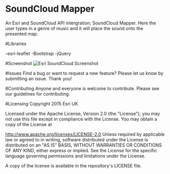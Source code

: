 # SoundCloud Mapper
An Esri and SoundCloud API intergration; SoundCloud Mapper. Here the user types in a genre of music and it will place the sound onto the presented map.

#Libraries

-esri-leaflet
-Bootstrap
-jQuery

#Screenshot
![Esri SoundCloud Screenshot](https://raw.githubusercontent.com/JamesMilnerUK/esri-soundcloud/master/screenshot.png)

#Issues
Find a bug or want to request a new feature? Please let us know by submitting an issue. Thank you!

#Contributing
Anyone and everyone is welcome to contribute. Please see our guidelines for contributing.

#Licensing
Copyright 2015 Esri UK

Licensed under the Apache License, Version 2.0 (the "License"); you may not use this file except in compliance with the License. You may obtain a copy of the License at

http://www.apache.org/licenses/LICENSE-2.0 Unless required by applicable law or agreed to in writing, software distributed under the License is distributed on an "AS IS" BASIS, WITHOUT WARRANTIES OR CONDITIONS OF ANY KIND, either express or implied. See the License for the specific language governing permissions and limitations under the License.

A copy of the license is available in the repository's LICENSE file.
